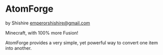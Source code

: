 AtomForge
=========

by Shishire <emperorshishire@gmail.com>

Minecraft, with 100% more Fusion!

AtomForge provides a very simple, yet powerful way to convert one item into another.

